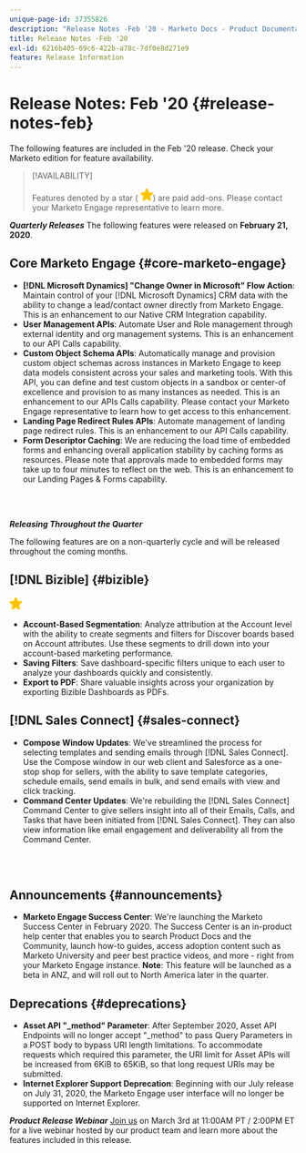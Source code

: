 ```yaml
---
unique-page-id: 37355826
description: "Release Notes -Feb '20 - Marketo Docs - Product Documentation"
title: Release Notes -Feb '20
exl-id: 6216b405-69c6-422b-a78c-7df0e8d271e9
feature: Release Information
---
```

# Release Notes: Feb '20 {#release-notes-feb}

The following features are included in the Feb '20 release. Check your Marketo edition for feature availability.

>[!AVAILABILITY]
>
>Features denoted by a star ( ![(star)](assets/yellow-star.png)) are paid add-ons. Please contact your Marketo Engage representative to learn more.

**_Quarterly Releases_** The following features were released on **February 21, 2020**.

## Core Marketo Engage {#core-marketo-engage}

* **[!DNL Microsoft Dynamics] "Change Owner in Microsoft" Flow Action**: Maintain control of your [!DNL Microsoft Dynamics] CRM data with the ability to change a lead/contact owner directly from Marketo Engage. This is an enhancement to our Native CRM Integration capability.
* **User Management APIs**: Automate User and Role management through external identity and org management systems. This is an enhancement to our API Calls capability.
* **Custom Object Schema APIs**: Automatically manage and provision custom object schemas across instances in Marketo Engage to keep data models consistent across your sales and marketing tools. With this API, you can define and test custom objects in a sandbox or center-of excellence and provision to as many instances as needed. This is an enhancement to our APIs Calls capability. Please contact your Marketo Engage representative to learn how to get access to this enhancement.
* **Landing Page Redirect Rules APIs**: Automate management of landing page redirect rules. This is an enhancement to our API Calls capability.
* **Form Descriptor Caching**: We are reducing the load time of embedded forms and enhancing overall application stability by caching forms as resources. Please note that approvals made to embedded forms may take up to four minutes to reflect on the web. This is an enhancement to our Landing Pages & Forms capability.

<br>&nbsp;

**_Releasing Throughout the Quarter_**

The following features are on a non-quarterly cycle and will be released throughout the coming months.

## [!DNL Bizible] {#bizible}

![(star)](assets/yellow-star.png)

* **Account-Based Segmentation**: Analyze attribution at the Account level with the ability to create segments and filters for Discover boards based on Account attributes. Use these segments to drill down into your account-based marketing performance.
* **Saving Filters**: Save dashboard-specific filters unique to each user to analyze your dashboards quickly and consistently.
* **Export to PDF**: Share valuable insights across your organization by exporting Bizible Dashboards as PDFs.

## [!DNL Sales Connect] {#sales-connect}

* **Compose Window Updates**: We've streamlined the process for selecting templates and sending emails through [!DNL Sales Connect]. Use the Compose window in our web client and Salesforce as a one-stop shop for sellers, with the ability to save template categories, schedule emails, send emails in bulk, and send emails with view and click tracking.
* **Command Center Updates**: We're rebuilding the [!DNL Sales Connect] Command Center to give sellers insight into all of their Emails, Calls, and Tasks that have been initiated from [!DNL Sales Connect]. They can also view information like email engagement and deliverability all from the Command Center.

<br>&nbsp;

## Announcements {#announcements}

* **Marketo Engage Success Center**: We're launching the Marketo Success Center in February 2020. The Success Center is an in-product help center that enables you to search Product Docs and the Community, launch how-to guides, access adoption content such as Marketo University and peer best practice videos, and more - right from your Marketo Engage instance. **Note**: This feature will be launched as a beta in ANZ, and will roll out to North America later in the quarter.

## Deprecations {#deprecations}

* **Asset API "_method" Parameter**: After September 2020, Asset API Endpoints will no longer accept "_method" to pass Query Parameters in a POST body to bypass URI length limitations. To accommodate requests which required this parameter, the URI limit for Asset APIs will be increased from 6KiB to 65KiB, so that long request URIs may be submitted.
* **Internet Explorer Support Deprecation**: Beginning with our July release on July 31, 2020, the Marketo Engage user interface will no longer be supported on Internet Explorer.

**_Product Release Webinar_** [Join us](https://engage.marketo.com/Jan_Feb_20_Release_Webinar_Registration.html) on March 3rd at 11:00AM PT / 2:00PM ET for a live webinar hosted by our product team and learn more about the features included in this release.
